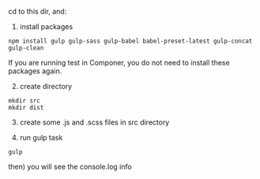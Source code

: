 cd to this dir, and:

1) install packages

```
npm install gulp gulp-sass gulp-babel babel-preset-latest gulp-concat gulp-clean
```

If you are running test in Componer, you do not need to install these packages again.

2) create directory

```
mkdir src
mkdir dist
```

3) create some .js and .scss files in src directory

4) run gulp task

```
gulp
```

then) you will see the console.log info